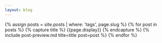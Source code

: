 ```yaml
---
layout: blog
---
```

{% assign posts = site.posts | where: 'tags', page.slug %}
{% for post in posts %}
    {% capture title %}
        {{page.display}}
    {% endcapture %}
    {% include post-preview.md title=title post=post %}
{% endfor %}